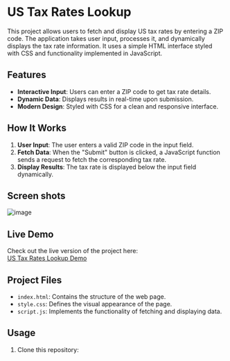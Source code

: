 # US Tax Rates Lookup

This project allows users to fetch and display US tax rates by entering a ZIP code. The application takes user input, processes it, and dynamically displays the tax rate information. It uses a simple HTML interface styled with CSS and functionality implemented in JavaScript.

## Features

- **Interactive Input**: Users can enter a ZIP code to get tax rate details.
- **Dynamic Data**: Displays results in real-time upon submission.
- **Modern Design**: Styled with CSS for a clean and responsive interface.

## How It Works

1. **User Input**: The user enters a valid ZIP code in the input field.
2. **Fetch Data**: When the "Submit" button is clicked, a JavaScript function sends a request to fetch the corresponding tax rate.
3. **Display Results**: The tax rate is displayed below the input field dynamically.

## Screen shots
![image](https://github.com/user-attachments/assets/dac1eccb-4cdf-442c-88bf-e1e6c7bc61b4)


## Live Demo

Check out the live version of the project here:  
[US Tax Rates Lookup Demo](https://majestic-banoffee-e4a70e.netlify.app/)

## Project Files

- `index.html`: Contains the structure of the web page.
- `style.css`: Defines the visual appearance of the page.
- `script.js`: Implements the functionality of fetching and displaying data.

## Usage

1. Clone this repository:
   
